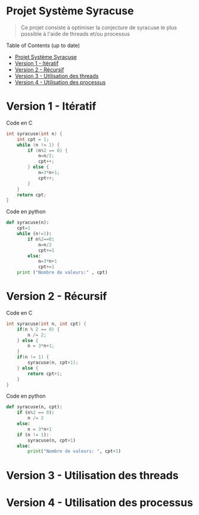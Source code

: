 # Projet Système Syracuse

> Ce projet consiste à optimiser la conjecture de syracuse le plus possible à l'aide de threads et/ou processus

Table of Contents (up to date)
- [Projet Système Syracuse](#projet-syst%c3%a8me-syracuse)
- [Version 1 - Itératif](#version-1---it%c3%a9ratif)
- [Version 2 - Récursif](#version-2---r%c3%a9cursif)
- [Version 3 - Utilisation des threads](#version-3---utilisation-des-threads)
- [Version 4 - Utilisation des processus](#version-4---utilisation-des-processus)

# Version 1 - Itératif
Code en C
```C
int syracuse(int n) {
    int cpt = 1;
    while (n != 1) {
        if (n%2 == 0) {
            n=n/2;
            cpt++;
        } else {
            n=3*n+1;
            cpt++;
        }
    }
    return cpt;
}
```
Code en python
```python
def syracuse(n):
    cpt=1
    while (n!=1):
        if n%2==0:
            n=n/2
            cpt+=1
        else:
            n=3*n+1
            cpt+=1
    print ("Nombre de valeurs:" , cpt)
```
# Version 2 - Récursif
Code en C
```C
int syracuse(int n, int cpt) {
    if(n % 2 == 0) {
        n /= 2;
    } else {
        n = 3*n+1;
    }
    if(n != 1) {
        syracuse(n, cpt+1);
    } else {
        return cpt+1;
    }
}
```
Code en python
```python
def syracuse(n, cpt):
    if (n%2 == 0):
        n /= 2
    else:
        n = 3*n+1
    if (n != 1):
        syracuse(n, cpt+1)
    else:
        print("Nombre de valeurs: ", cpt+1)
```
# Version 3 - Utilisation des threads

# Version 4 - Utilisation des processus


